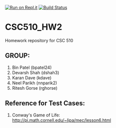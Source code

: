 [![Run on Repl.it](https://repl.it/badge/github/ultraultimated/CSC510_HW2)](https://repl.it/github/ultraultimated/CSC510_HW2)
[![Build Status](https://travis-ci.org/ultraultimated/CSC510_HW2.svg?branch=master)](https://travis-ci.org/ultraultimated/CSC510_HW2)

# CSC510_HW2
Homework repository for CSC 510

## GROUP:
1) Bin Patel (bpatel24)
2) Devarsh Shah (dshah3)
3) Karan Dave (kdave)
4) Neel Parikh (nnparik2)
5) Ritesh Gorse (rghorse)

## Reference for Test Cases:
1) Conway's Game of Life: http://pi.math.cornell.edu/~lipa/mec/lesson6.html 


